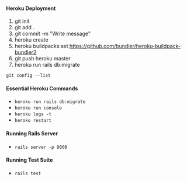 #### Heroku Deployment

1. git init
2. git add .
3. git commit -m "Write message"
4. heroku create
5. heroku buildpacks:set https://github.com/bundler/heroku-buildpack-bundler2
6. git push heroku master
7. heroku run rails db:migrate

`git config --list`

#### Essential Heroku Commands

- `heroku run rails db:migrate`
- `heroku run console`
- `heroku logs -t`
- `heroku restart`

#### Running Rails Server

- `rails server -p 9000`

#### Running Test Suite
- `rails test`
